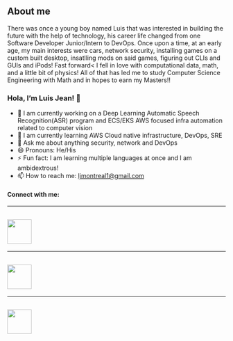 ## About me

There was once a young boy named Luis that was interested in building the future with the help of technology, his career life changed from one Software Developer Junior/Intern to DevOps. Once upon a time, at an early age, my main interests were cars, network security, installing games on a custom built desktop, 
insatlling mods on said games, figuring out CLIs and GUIs and iPods! Fast forward< I fell in love with computational data, math, and a little bit of physics! All of that has led me to study Computer Science Engineering with Math and in hopes to earn my Masters!!


### Hola, I’m Luis Jean! 👋

- 🔭 I am currently working on a Deep Learning Automatic Speech Recognition(ASR) program and ECS/EKS AWS focused infra automation related to computer vision
- 🌱 I am currently learning AWS Cloud native infrastructure, DevOps, SRE
- 💬 Ask me about anything security, network and DevOps
- 😄 Pronouns: He/His
- ⚡ Fun fact: I am learning multiple languages at once and I am ambidextrous!
- 📫 How to reach me: ljmontreal1@gmail.com

<b>
	<b/>

#### Connect with me:
---
[<img src="https://user-images.githubusercontent.com/38962380/168151713-59971c5f-a0fa-4699-bdb2-ba5efc3f7f01.jpg" width="56">
](https://www.linkedin.com/in/luis-jean-01448a173/)
---

---
[<img src="https://user-images.githubusercontent.com/38962380/168152835-c81deb56-fb94-4e10-8ffd-d6361e61b9c1.png" width="56">
](https://www.Instagram.com/LuisRjean/)
---


---
[<img src="https://user-images.githubusercontent.com/38962380/168154074-33b6663c-4420-4751-be46-2fc95e8c3e3a.jpg" width="56">
](https://www.twitter.com/LuisRJean/)
---

[1]: https://www.linkedin.com/in/luis-jean-01448a173
[2]: https://www.Instagram.com/LuisRjean
[3]: https://www.twitter.com/LuisRJean